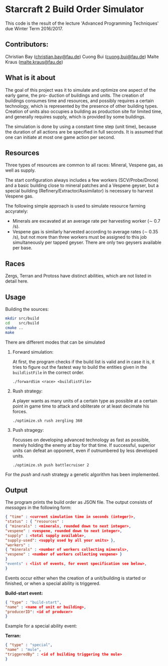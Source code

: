 Starcraft 2 Build Order Simulator
====

This code is the result of the lecture 'Advanced Programming Techniques' due
Winter Term 2016/2017.

Contributors:
----
Christian Bay (christian.bay@fau.de)
Cuong Bui     (cuong.bui@fau.de)
Malte Kraus   (malte.kraus@fau.de)


What is it about
---

The goal of this project was it to simulate and optimize one aspect of the early game, the pro-
duction of buildings and units. The creation of buildings consumes time and resources, and possibly
requires a certain technology, which is represented by the presence of other building types. Creation
of units also occupies a building as production site for limited time, and generally requires supply,
which is provided by some buildings.

The simulation is done by using a constant time step (unit time), because the duration of all actions
are be specified in full seconds. It is assumed that one can initiate at most one game action per second.

Resources
----

Three types of resources are common to all races: Mineral, Vespene gas, as well as supply.

The start configuration always includes a few workers (SCV/Probe/Drone) and a basic building close
to mineral patches and a Vespene geyser, but a special building (Refinery/Extractor/Assimilator) is
necessary to harvest Vespene gas.

The following simple approach is used to simulate resource farming accyrately:

- Minerals are excavated at an average rate per harvesting worker (∼ 0.7 /s).
- Vespene gas is similarly harvested according to average rates (∼ 0.35 /s), but not more than three workers must be assigned to this job simultaneously per tapped geyser. There are only two geysers available per base.


Races
----

Zergs, Terran and Protoss have distinct abilities, which are not listed in detail here.

Usage
---

Building the sources:

```bash
mkdir src/build
cd    src/build
cmake ..
make
```

There are different modes that can be simulated

1. Forward simulation:

	At first, the program checks if the build list is valid and in case it is, it tries to figure
	out the fastest way to build the entities given in the `buildlistFile` in the correct order.

	`./forwardSim <race> <buildlistFile>`
	
2. Rush strategy:

	A player wants as many units of a certain type as possible at a certain point in game time to attack and obliterate or at least decimate his forces.

	`./optimize.sh rush zergling 360`

3. Push stragegy:

	Focusses on developing advanced technology as fast as possible, merely holding the enemy at bay for that time. If successful, superior units can defeat an opponent, even if outnumbered by less developed units.

	`./optimize.sh push battlecruiser 2`


For the *push* and *rush* strategy a genetic algorithm has been implemented.

Output
----

The program prints the build order as JSON file. The output consists of *messages* in the following
form:

```json
{ "time" : <current simulation time in seconds (integer)>,
"status" : { "resources" :
{ "minerals" : <minerals, rounded down to next integer>,
"vespene" : <vespene, rounded down to next integer>,
"supply" : <total supply available>,
"supply-used": <supply used by all your units> },
"workers" :
{ "minerals" : <number of workers collecting minerals>,
"vespene" : <number of workers collecting vespene> }
}
"events" : <list of events, for event specification see below>,
}
```

Events occur either when the creation of a unit/building is started or finished, or when a special ability
is triggered.

**Build-start event:**

```json
{ "type" : "build-start",
"name" : <name of unit or building>,
"producerID": <id of producer>
}
```

Example for a special ability event:

**Terran:**

```json
{ "type" : "special",
"name" : "mule",
"triggeredBy" : <id of building triggering the mule>
}
```
